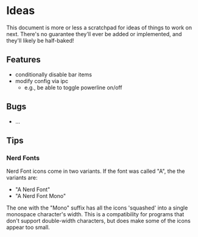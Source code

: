 # Ideas

This document is more or less a scratchpad for ideas of things to work on next.
There's no guarantee they'll ever be added or implemented, and they'll likely be half-baked!

## Features

* conditionally disable bar items
* modify config via ipc
  * e.g., be able to toggle powerline on/off

## Bugs

* ...

## Tips

### Nerd Fonts

Nerd Font icons come in two variants. If the font was called "A", the the variants are:

* "A Nerd Font"
* "A Nerd Font Mono"

The one with the "Mono" suffix has all the icons 'squashed' into a single monospace character's width.
This is a compatibility for programs that don't support double-width characters, but does make some of the icons appear too small.
